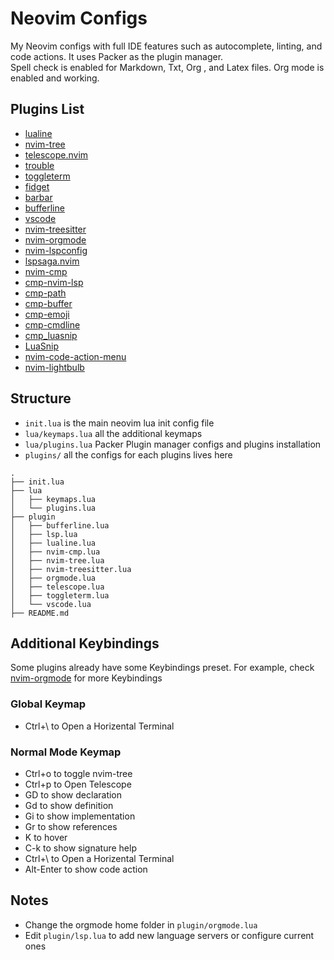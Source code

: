 # Neovim Configs

My Neovim configs with full IDE features such as autocomplete, linting, and code actions. It uses Packer as the plugin manager.   
Spell check is enabled for Markdown, Txt, Org , and Latex files. Org mode is enabled and working.

## Plugins List

* [lualine](https://github.com/nvim-lualine/lualine.nvim) 
* [nvim-tree](https://github.com/nvim-tree/nvim-tree.lua)
* [telescope.nvim](https://github.com/nvim-telescope/telescope.nvim)
* [trouble](https://github.com/folke/trouble.nvim)
* [toggleterm](https://github.com/akinsho/toggleterm.nvim)
* [fidget](https://github.com/j-hui/fidget.nvim)
* [barbar](https://github.com/romgrk/barbar.nvim)
* [bufferline](https://github.com/akinsho/bufferline.nvim)
* [vscode](https://github.com/Mofiqul/vscode.nvim)
* [nvim-treesitter](https://github.com/nvim-treesitter/nvim-treesitter)
* [nvim-orgmode](https://github.com/nvim-orgmode/orgmode)
* [nvim-lspconfig](https://github.com/neovim/nvim-lspconfig)
* [lspsaga.nvim](https://github.com/nvimdev/lspsaga.nvim)
* [nvim-cmp](https://github.com/hrsh7th/nvim-cmp)
* [cmp-nvim-lsp](https://github.com/hrsh7th/cmp-nvim-lsp)
* [cmp-path](https://github.com/hrsh7th/cmp-path)
* [cmp-buffer](https://github.com/hrsh7th/cmp-buffer)
* [cmp-emoji](https://github.com/hrsh7th/cmp-emoji)
* [cmp-cmdline](https://github.com/hrsh7th/cmp-cmdline)
* [cmp_luasnip](https://github.com/saadparwaiz1/cmp_luasnip) 
* [LuaSnip](https://github.com/L3MON4D3/LuaSnip)
* [nvim-code-action-menu](https://github.com/weilbith/nvim-code-action-menu)
* [nvim-lightbulb](https://github.com/kosayoda/nvim-lightbulb)

## Structure

* `init.lua` is the main neovim lua init config file
* `lua/keymaps.lua` all the additional keymaps
* `lua/plugins.lua` Packer Plugin manager configs and plugins installation  
* `plugins/` all the configs for each plugins lives here
```
.
├── init.lua
├── lua
│   ├── keymaps.lua 
│   └── plugins.lua 
├── plugin
│   ├── bufferline.lua  
│   ├── lsp.lua
│   ├── lualine.lua
│   ├── nvim-cmp.lua
│   ├── nvim-tree.lua
│   ├── nvim-treesitter.lua
│   ├── orgmode.lua
│   ├── telescope.lua
│   ├── toggleterm.lua
│   └── vscode.lua
├── README.md

```

## Additional Keybindings

Some plugins already have some Keybindings preset. For example, check [nvim-orgmode](https://github.com/nvim-orgmode/orgmode) for more Keybindings

### Global Keymap
* Ctrl+\ to Open a Horizental Terminal

### Normal Mode Keymap
* Ctrl+o to toggle nvim-tree
* Ctrl+p to Open Telescope
* GD to show declaration
* Gd to show definition
* Gi to show implementation
* Gr to show references
* K to hover
* C-k to show signature help
* Ctrl+\ to Open a Horizental Terminal
* Alt-Enter to show code action

## Notes

* Change the orgmode home folder in `plugin/orgmode.lua`
* Edit `plugin/lsp.lua` to add new language servers or configure current ones 
